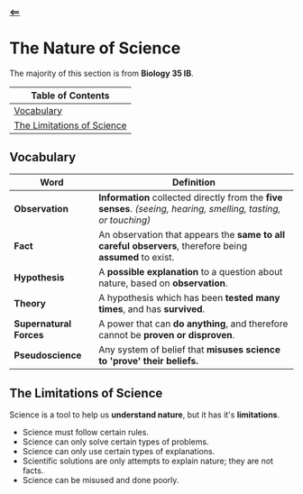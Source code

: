 #### [<==](./index.html)

# The Nature of Science  
The majority of this section is from **Biology 35 IB**.  

| Table of Contents |
| --- |
| [Vocabulary](#vocabulary) |
| [The Limitations of Science](#the-limitations-of-science) |

## Vocabulary  

| Word | Definition |
| ---- | ---------- |
| **Observation** | **Information** collected directly from the **five senses**. *(seeing, hearing, smelling, tasting, or touching)* |
| **Fact** | An observation that appears the **same to all careful observers**, therefore being **assumed** to exist. |
| **Hypothesis** | A **possible explanation** to a question about nature, based on **observation**. |
| **Theory** | A hypothesis which has been **tested many times**, and has **survived**. |
| **Supernatural Forces** | A power that can **do anything**, and therefore cannot be **proven or disproven**. |
| **Pseudoscience** | Any system of belief that **misuses science to 'prove' their beliefs.** |

## The Limitations of Science
Science is a tool to help us **understand nature**, but it has it's **limitations**.  
* Science must follow certain rules.
* Science can only solve certain types of problems.
* Science can only use certain types of explanations.
* Scientific solutions are only attempts to explain nature; they are not facts.
* Science can be misused and done poorly.
